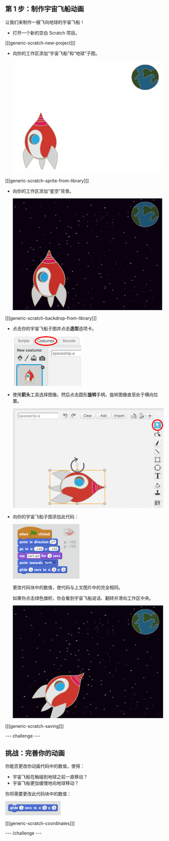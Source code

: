 ## 第 1 步：制作宇宙飞船动画

让我们来制作一艘飞向地球的宇宙飞船！

+ 打开一个新的空白 Scratch 项目。

[[[generic-scratch-new-project]]]

+ 向你的工作区添加“宇宙飞船”和“地球”子图。

    ![Spaceship and Earth sprites](images/space-sprites.png)

[[[generic-scratch-sprite-from-library]]]

+ 向你的工作区添加“星空”背景。

    ![A space backdrop](images/space-backdrop.png)

[[[generic-scratch-backdrop-from-library]]]

+ 点击你的宇宙飞船子图并点击**造型**选项卡。

	![Sprite costume](images/space-costume.png)

+ 使用**箭头**工具选择图像。然后点击圆形**旋转**手柄，旋转图像直至处于横向位置。

    ![Rotating a costume](images/space-rotate.png)

+ 向你的宇宙飞船子图添加此代码：

    ![Spaceship code](images/space-animate.png)

    更改代码块中的数值，使代码与上文图片中的完全相同。

    如果你点击绿色旗帜，你会看到宇宙飞船说话、翻转并滑向工作区中央。

    ![Testing a spaceship animation](images/space-animate-stage.png)

[[[generic-scratch-saving]]]

--- challenge ---
## 挑战：完善你的动画
你能否更改你动画代码中的数值，使得：

+ 宇宙飞船在触碰到地球之前一直移动？
+ 宇宙飞船更加缓慢地向地球移动？

你将需要更改此代码块中的数值：

![Glide block](images/space-glide.png)

[[[generic-scratch-coordinates]]]

--- /challenge ---
